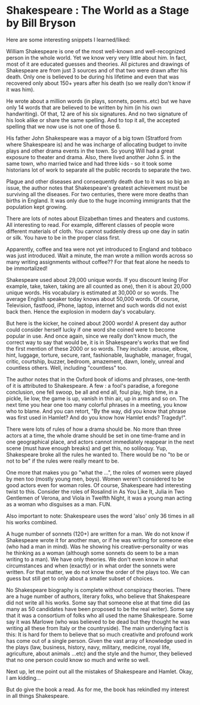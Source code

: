 # Shakespeare : The World as a Stage by Bill Bryson

Here are some interesting snippets I learned/liked:

William Shakespeare is one of the most well-known and well-recognized person in the whole world. Yet we know very very little about him. In fact, most of it are educated guesses and theories. All pictures and drawings of Shakespeare are from just 3 sources and of that two were drawn after his death. Only one is believed to be during his lifetime and even that was recovered only about 150+ years after his death (so we really don't know if it was him).

He wrote about a million words (in plays, sonnets, poems..etc) but we have only 14 words that are believed to be written by him (in his own handwriting). Of that, 12 are of his six signatures. And no two signature of his look alike or share the same spelling. And to top it all, the accepted spelling that we now use is not one of those 6.

His father John Shakespeare was a mayor of a big town (Stratford from where Shakespeare is) and he was incharge of allocating budget to invite plays and other drama events in the town. So young Will had a great exposure to theater and drama. Also, there lived another John S. in the same town, who married twice and had three kids - so it took some historians lot of work to separate all the public records to separate the two.

Plague and other diseases and consequently death due to it was so big an issue, the author notes that Shakespeare's greatest achievement must be surviving all the diseases. For two centuries, there were more deaths than births in England. It was only due to the huge incoming immigrants that the population kept growing.

There are lots of notes about Elizabethan times and theaters and customs. All interesting to read. For example, different classes of people wore different materials of cloth. You cannot suddenly dress up one day in satin or silk. You have to be in the proper class first.

Apparently, coffee and tea were not yet introduced to England and tobbaco was just introduced. Wait a minute, the man wrote a million words across so many writing assignments without coffee?? For that feat alone he needs to be immortalized!

Shakespeare used about 29,000 unique words. If you discount lexing (For example, take, taken, taking are all counted as one), then it is about 20,000 unique words. His vocabulary is estimated at 30,000 or so words. The average English speaker today knows about 50,000 words. Of course, Television, fastfood, iPhone, laptop, internet and such words did not exist back then. Hence the explosion in modern day's vocabulary.

But here is the kicker, he coined about 2000 words! A present day author could consider herself lucky if one word she coined were to become popular in use. And once again, since we really don't know much, the correct way to say that would be, it is in Shakespeare's works that we find the first mention of these 2000 or so words. They include : arouse, elbow, hint, luggage, torture, secure, rant, fashionable, laughable, manager, frugal, critic, courtship, buzzer, bedroom, amazement, dawn, lonely, unreal and countless others. Well, including "countless" too.

The author notes that in the Oxford book of idioms and phrases, one-tenth of it is attributed to Shakespeare. A few : a fool's paradise, a foregone conclusion, one fell swoop, be all and end all, foul play, high time, in a pickle, lie low, the game is up, vanish in thin air, up in arms and so on. The next time you hear one too many colorful phrases in a meeting, you know who to blame. And you can retort, "By the way, did you know that phrase was first used in Hamlet? And do you know how Hamlet ends? Tragedy!".

There were lots of rules of how a drama should be. No more than three actors at a time, the whole drame should be set in one time-frame and in one geographical place, and actors cannot immediately reappear in the next scene (must have enough breaks) and get this, no soliloquy. Yup, Shakespeare broke all the rules he wanted to. There would be no "to be or not to be" if the rules were really meant to be.

One more that makes you go "what the ...", the roles of women were played by men too (mostly young men, boys). Women weren't considered to be good actors even for woman roles. Of course, Shakespeare had interesting twist to this. Consider the roles of Rosalind in As You Like It, Julia in Two Gentlemen of Verona, and Viola in Twelfth Night, it was a young man acting as a woman who disguises as a man. FUN.

Also important to note: Shakespeare uses the word 'also' only 36 times in all his works combined.

A huge number of sonnets (120+) are written for a man. We do not know if Shakespeare wrote it for another man, or if he was writing for someone else (who had a man in mind). Was he showing his creative-personality or was he thinking as a woman (although some sonnets do seem to be a man writing to a man). We have only theories. We don't even know in what circumstances and when (exactly) or in what order the sonnets were written. For that matter, we do not know the order of the plays too. We can guess but still get to only about a smaller subset of choices.

No Shakespeare biography is complete without conspiracy theories. There are a huge number of authors, literary folks, who believe that Shakespeare did not write all his works. Some say that someone else at that time did (as many as 50 candidates have been proposed to be the real writer). Some say that it was a consortium of folks who all used the name Shakespeare. Some say it was Marlowe (who was believed to be dead but they thought he was writing all these from Italy or the countryside). The main underlying fact is this: It is hard for them to believe that so much creativite and profound work has come out of a single person. Given the vast array of knowledge used in the plays (law, business, history, navy, military, medicine, royal life, agriculture, about animals ...etc) and the style and the humor, they believed that no one person could know so much and write so well.

Next up, let me point out all the mistakes of Shakespeare and Hamlet. Okay, I am kidding...

But do give the book a read. As for me, the book has rekindled my interest in all things Shakespeare.



